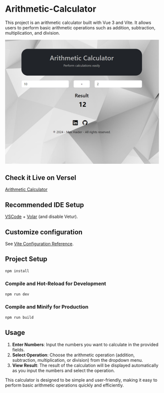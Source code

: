 # Arithmetic-Calculator

This project is an arithmetic calculator built with Vue 3 and Vite. It allows users to perform basic arithmetic operations such as addition, subtraction, multiplication, and division.

<img src="./src/assets/demo.jpg" alt="project Demo" >

<br>

## Check it Live on Versel 

[Arithmetic Calculator](https://arithmetic-calculator-kappa.vercel.app/)

## Recommended IDE Setup

[VSCode](https://code.visualstudio.com/) + [Volar](https://marketplace.visualstudio.com/items?itemName=Vue.volar) (and disable Vetur).

## Customize configuration

See [Vite Configuration Reference](https://vite.dev/config/).

## Project Setup

```sh
npm install
```

### Compile and Hot-Reload for Development

```sh
npm run dev
```

### Compile and Minify for Production

```sh
npm run build
```

## Usage

1. **Enter Numbers**: Input the numbers you want to calculate in the provided fields.
2. **Select Operation**: Choose the arithmetic operation (addition, subtraction, multiplication, or division) from the dropdown menu.
3. **View Result**: The result of the calculation will be displayed automatically as you input the numbers and select the operation.

This calculator is designed to be simple and user-friendly, making it easy to perform basic arithmetic operations quickly and efficiently.
